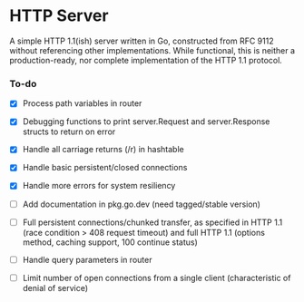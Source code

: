 # HTTP Server

A simple HTTP 1.1(ish) server written in Go, constructed from RFC 9112 without referencing other implementations. While functional, this is neither a production-ready, nor complete implementation of the HTTP 1.1 protocol.

### To-do

- [x] Process path variables in router

- [x] Debugging functions to print server.Request and server.Response structs to return on error

- [x] Handle all carriage returns (/r) in hashtable

- [x] Handle basic persistent/closed connections

- [x] Handle more errors for system resiliency

- [ ] Add documentation in pkg.go.dev (need tagged/stable version)

- [ ] Full persistent connections/chunked transfer, as specified in HTTP 1.1 (race condition > 408 request timeout) and full HTTP 1.1 (options method, caching support, 100 continue status)

- [ ] Handle query parameters in router

- [ ] Limit number of open connections from a single client (characteristic of denial of service)

